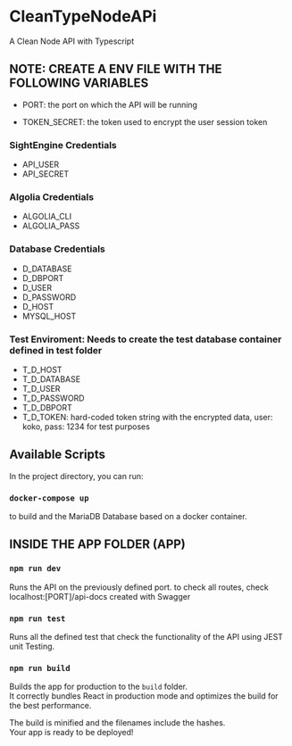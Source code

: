 # CleanTypeNodeAPi
A Clean Node API with Typescript


## NOTE: CREATE A ENV FILE WITH THE FOLLOWING VARIABLES

- PORT:
the port on which the API will be running

- TOKEN_SECRET:
the token used to encrypt the user session token

### SightEngine Credentials

- API_USER
- API_SECRET

### Algolia Credentials

- ALGOLIA_CLI
- ALGOLIA_PASS

### Database Credentials

- D_DATABASE
- D_DBPORT
- D_USER
- D_PASSWORD
- D_HOST
- MYSQL_HOST

### Test Enviroment: Needs to create the test database container defined in test folder

- T_D_HOST
- T_D_DATABASE
- T_D_USER
- T_D_PASSWORD
- T_D_DBPORT
- T_D_TOKEN: hard-coded token string with the encrypted data, user: koko, pass: 1234 for test purposes


## Available Scripts

In the project directory, you can run:

### `docker-compose up`

to build and the MariaDB Database based on a docker container.

## INSIDE THE APP FOLDER (APP)

### `npm run dev`

Runs the API on the previously defined port.
to check all routes, check localhost:[PORT]/api-docs created with Swagger

### `npm run test`

Runs all the defined test that check the functionality of the API using JEST unit Testing.

### `npm run build`

Builds the app for production to the `build` folder.<br />
It correctly bundles React in production mode and optimizes the build for the best performance.

The build is minified and the filenames include the hashes.<br />
Your app is ready to be deployed!
